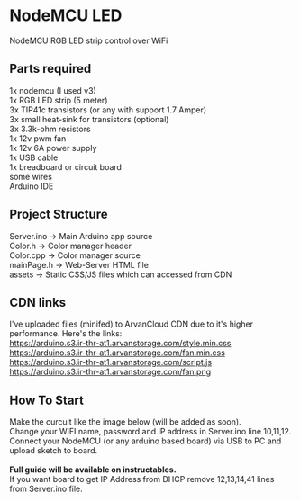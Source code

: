 # NodeMCU LED
NodeMCU RGB LED strip control over WiFi

## Parts required
1x nodemcu (I used v3)<br>
1x RGB LED strip (5 meter)<br>
3x TIP41c transistors (or any with support 1.7 Amper)<br>
3x small heat-sink for transistors (optional)<br>
3x 3.3k-ohm resistors<br>
1x 12v pwm fan<br>
1x 12v 6A power supply<br>
1x USB cable<br>
1x breadboard or circuit board<br>
some wires<br>
Arduino IDE

## Project Structure
Server.ino	-> Main Arduino app source<br>
Color.h			-> Color manager header<br>
Color.cpp		-> Color manager source<br>
mainPage.h	-> Web-Server HTML file<br>
assets			-> Static CSS/JS files which can accessed from CDN<br>

## CDN links
I've uploaded files (minifed) to ArvanCloud CDN due to it's higher performance. Here's the links:<br>
https://arduino.s3.ir-thr-at1.arvanstorage.com/style.min.css<br>
https://arduino.s3.ir-thr-at1.arvanstorage.com/fan.min.css<br>
https://arduino.s3.ir-thr-at1.arvanstorage.com/script.js<br>
https://arduino.s3.ir-thr-at1.arvanstorage.com/fan.png

## How To Start
Make the curcuit like the image below (will be added as soon).<br>
Change your WIFI name, password and IP address in Server.ino line 10,11,12.<br>
Connect your NodeMCU (or any arduino based board) via USB to PC and upload sketch to board.<br>
<br>
<strong>Full guide will be available on instructables.</strong><br>
If you want board to get IP Address from DHCP remove 12,13,14,41 lines from Server.ino file.

